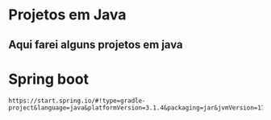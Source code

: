 # Projetos em Java

## Aqui farei alguns projetos em java 
# Spring boot 
```
https://start.spring.io/#!type=gradle-project&language=java&platformVersion=3.1.4&packaging=jar&jvmVersion=17&groupId=com.dan&artifactId=todolist&name=todolist&description=Gerenciador%20de%20arquivos&packageName=com.dan.todolist&dependencies=web
```
